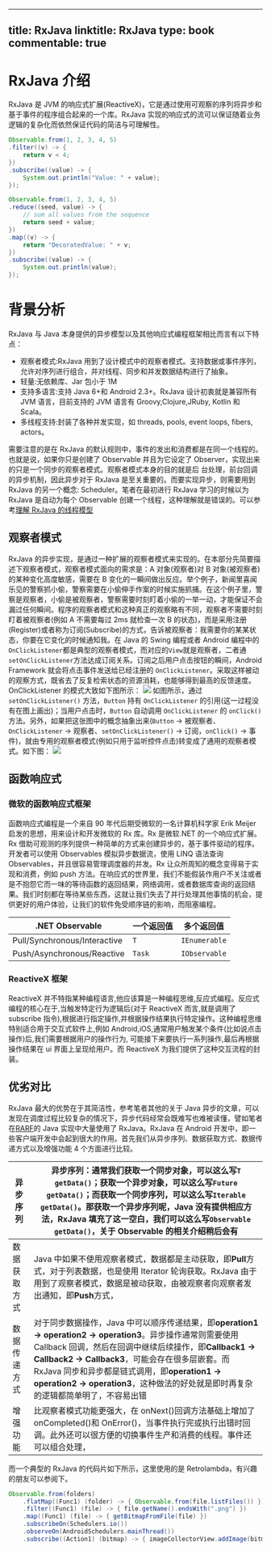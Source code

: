 
---
title: RxJava
linktitle: RxJava
type: book
commentable: true
---

# RxJava 介绍

RxJava 是 JVM 的响应式扩展(ReactiveX)，它是通过使用可观察的序列将异步和基于事件的程序组合起来的一个库。RxJava 实现的响应式的流可以保证随着业务逻辑的复杂化而依然保证代码的简洁与可理解性。

```java
Observable.from(1, 2, 3, 4, 5)
.filter((v) -> {
    return v < 4;
})
.subscribe((value) -> {
    System.out.println("Value: " + value);
});

Observable.from(1, 2, 3, 4, 5)
.reduce((seed, value) -> {
    // sum all values from the sequence
    return seed + value;
})
.map((v) -> {
    return "DecoratedValue: " + v;
})
.subscribe((value) -> {
    System.out.println(value);
});
```

# 背景分析

RxJava 与 Java 本身提供的异步模型以及其他响应式编程框架相比而言有以下特点：

- 观察者模式:RxJava 用到了设计模式中的观察者模式。支持数据或事件序列，允许对序列进行组合，并对线程、同步和并发数据结构进行了抽象。
- 轻量:无依赖库、Jar 包小于 1M
- 支持多语言:支持 Java 6+和 Android 2.3+。RxJava 设计初衷就是兼容所有 JVM 语言，目前支持的 JVM 语言有 Groovy,Clojure,JRuby, Kotlin 和 Scala。
- 多线程支持:封装了各种并发实现，如 threads, pools, event loops, fibers, actors。

需要注意的是在 RxJava 的默认规则中，事件的发出和消费都是在同一个线程的。也就是说，如果你只是创建了 Observable 并且为它设定了 Observer，实现出来的只是一个同步的观察者模式。观察者模式本身的目的就是后 台处理，前台回调的异步机制，因此异步对于 RxJava 是至关重要的。而要实现异步，则需要用到 RxJava 的另一个概念: Scheduler。笔者在最初进行 RxJava 学习的时候以为 RxJava 是自动为每个 Observable 创建一个线程，这种理解就是错误的。可以参考[理解 RxJava 的线程模型](http://colobu.com/2016/07/25/understanding-rxjava-thread-model/)

## 观察者模式

RxJava 的异步实现，是通过一种扩展的观察者模式来实现的。在本部分先简要描述下观察者模式，观察者模式面向的需求是：A 对象(观察者)对 B 对象(被观察者)的某种变化高度敏感，需要在 B 变化的一瞬间做出反应。举个例子，新闻里喜闻乐见的警察抓小偷，警察需要在小偷伸手作案的时候实施抓捕。在这个例子里，警察是观察者，小偷是被观察者，警察需要时刻盯着小偷的一举一动，才能保证不会漏过任何瞬间。程序的观察者模式和这种真正的观察略有不同，观察者不需要时刻盯着被观察者(例如 A 不需要每过 2ms 就检查一次 B 的状态)，而是采用注册(Register)或者称为订阅(Subscribe)的方式，告诉被观察者：我需要你的某某状态，你要在它变化的时候通知我。在 Java 的 Swing 编程或者 Android 编程中的`OnClickListener`都是典型的观察者模式，而对应的`View`就是观察者，二者通`setOnClickListener`方法达成订阅关系。订阅之后用户点击按钮的瞬间，Android Framework 就会将点击事件发送给已经注册的 `OnClickListener`。采取这样被动的观察方式，既省去了反复检索状态的资源消耗，也能够得到最高的反馈速度。OnClickListener 的模式大致如下图所示：
![](http://ww4.sinaimg.cn/mw1024/52eb2279jw1f2rx42h1wgj20fz03rglt.jpg)
如图所示，通过 `setOnClickListener()` 方法，`Button` 持有 `OnClickListener` 的引用(这一过程没有在图上画出)；当用户点击时，`Button` 自动调用 `OnClickListener` 的 `onClick()` 方法。另外，如果把这张图中的概念抽象出来(`Button` -> 被观察者、`OnClickListener` -> 观察者、`setOnClickListener()` -> 订阅，`onClick()` -> 事件)，就由专用的观察者模式(例如只用于监听控件点击)转变成了通用的观察者模式。如下图：
![](http://ww3.sinaimg.cn/mw1024/52eb2279jw1f2rx4446ldj20ga03p74h.jpg)

## 函数响应式

### 微软的函数响应式框架

函数响应式编程是一个来自 90 年代后期受微软的一名计算机科学家 Erik Meijer 启发的思想，用来设计和开发微软的 Rx 库。Rx 是微软.NET 的一个响应式扩展。Rx 借助可观测的序列提供一种简单的方式来创建异步的，基于事件驱动的程序。开发者可以使用 Observables 模拟异步数据流，使用 LINQ 语法查询 Observables，并且很容易管理调度器的并发。Rx 让众所周知的概念变得易于实现和消费，例如 push 方法。在响应式的世界里，我们不能假装作用户不关注或者是不抱怨它而一味的等待函数的返回结果，网络调用，或者数据库查询的返回结果。我们时刻都在等待某些东西，这就让我们失去了并行处理其他事情的机会，提供更好的用户体验，让我们的软件免受顺序链的影响，而阻塞编程。

| .NET Observable              | 一个返回值 | 多个返回值    |
| ---------------------------- | ---------- | ------------- |
| Pull/Synchronous/Interactive | `T`        | `IEnumerable` |
| Push/Asynchronous/Reactive   | `Task`     | `IObservable` |

### ReactiveX 框架

ReactiveX 并不特指某种编程语言,他应该算是一种编程思维,反应式编程。反应式编程的核心在于,当触发特定行为逻辑后(对于 ReactiveX 而言,就是调用了 subscribe 指令),根据进行指定操作,并根据操作结果执行特定操作。这种编程思维特别适合用于交互式软件上,例如 Android,iOS,通常用户触发某个条件(比如说点击操作)后,我们需要根据用户的操作行为, 可能接下来要执行一系列操作,最后再根据操作结果在 ui 界面上呈现给用户。而 ReactiveX 为我们提供了这种交互流程的封装。

## 优劣对比

RxJava 最大的优势在于其简洁性，参考笔者其他的关于 Java 异步的文章，可以发现在调度过程比较复杂的情况下，异步代码经常会既难写也难被读懂，譬如笔者在[RARF](https://github.com/wx-chevalier/RARF-Java)的 Java 实现中大量使用了 RxJava。RxJava 在 Android 开发中，即一些客户端开发中会起到很大的作用。首先我们从异步序列、数据获取方式、数据传递方式以及增强功能 4 个方面进行比较。

| 异步序列     | 异步序列：通常我们获取一个同步对象，可以这么写`T getData()`；获取一个异步对象，可以这么写`Future getData()`；而获取一个同步序列，可以这么写`Iterable getData()`。那获取一个异步序列呢，Java 没有提供相应方法，RxJava 填充了这一空白，我们可以这么写`Observable getData()`，关于 Observable 的相关介绍稍后会有                                                      |
| ------------ | ------------------------------------------------------------------------------------------------------------------------------------------------------------------------------------------------------------------------------------------------------------------------------------------------------------------------------------------------------------------ |
| 数据获取方式 | Java 中如果不使用观察者模式，数据都是主动获取，即**Pull**方式，对于列表数据，也是使用 Iterator 轮询获取。RxJava 由于用到了观察者模式，数据是被动获取，由被观察者向观察者发出通知，即**Push**方式，                                                                                                                                                                 |
| 数据传递方式 | 对于同步数据操作，Java 中可以顺序传递结果，即**operation1 -> operation2 -> operation3**。异步操作通常则需要使用 Callback 回调，然后在回调中继续后续操作，即**Callback1 -> Callback2 -> Callback3**，可能会存在很多层嵌套。而 RxJava 同步和异步都是链式调用，即**operation1 -> operation2 -> operation3**，这种做法的好处就是即时再复杂的逻辑都简单明了，不容易出错 |
| 增强功能     | 比观察者模式功能更强大，在 onNext()回调方法基础上增加了 onCompleted()和 OnError()，当事件执行完或执行出错时回调。此外还可以很方便的切换事件生产和消费的线程。事件还可以组合处理，                                                                                                                                                                                  |

而一个典型的 RxJava 的代码片如下所示，这里使用的是 Retrolambda，有兴趣的朋友可以参阅下。

```java
Observable.from(folders)
    .flatMap((Func1) (folder) -> { Observable.from(file.listFiles()) })
    .filter((Func1) (file) -> { file.getName().endsWith(".png") })
    .map((Func1) (file) -> { getBitmapFromFile(file) })
    .subscribeOn(Schedulers.io())
    .observeOn(AndroidSchedulers.mainThread())
    .subscribe((Action1) (bitmap) -> { imageCollectorView.addImage(bitmap) });
```

    